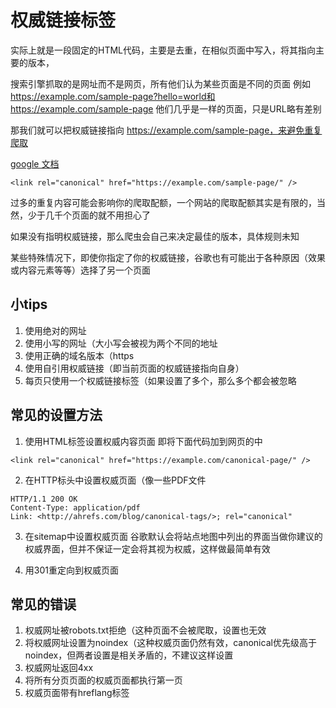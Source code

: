 # 权威链接标签

实际上就是一段固定的HTML代码，主要是去重，在相似页面中写入，将其指向主要的版本，

搜索引擎抓取的是网址而不是网页，所有他们认为某些页面是不同的页面
例如 https://example.com/sample-page?hello=world和https://example.com/sample-page
他们几乎是一样的页面，只是URL略有差别

那我们就可以把权威链接指向 https://example.com/sample-page，来避免重复爬取

[google 文档](https://developers.google.com/search/docs/advanced/crawling/consolidate-duplicate-urls)

```
<link rel="canonical" href="https://example.com/sample-page/" />
```

过多的重复内容可能会影响你的爬取配额，一个网站的爬取配额其实是有限的，当然，少于几千个页面的就不用担心了

如果没有指明权威链接，那么爬虫会自己来决定最佳的版本，具体规则未知

某些特殊情况下，即使你指定了你的权威链接，谷歌也有可能出于各种原因（效果或内容元素等等）选择了另一个页面


## 小tips
1. 使用绝对的网址
2. 使用小写的网址（大小写会被视为两个不同的地址
3. 使用正确的域名版本（https
4. 使用自引用权威链接（即当前页面的权威链接指向自身）
5. 每页只使用一个权威链接标签（如果设置了多个，那么多个都会被忽略


## 常见的设置方法
1. 使用HTML标签设置权威内容页面
即将下面代码加到网页的<head>中
```
<link rel="canonical" href="https://example.com/canonical-page/" />
```

2. 在HTTP标头中设置权威页面（像一些PDF文件
```
HTTP/1.1 200 OK
Content-Type: application/pdf
Link: <http://ahrefs.com/blog/canonical-tags/>; rel="canonical"
```

3. 在sitemap中设置权威页面
谷歌默认会将站点地图中列出的界面当做你建议的权威界面，但并不保证一定会将其视为权威，这样做最简单有效

4. 用301重定向到权威页面


## 常见的错误
1. 权威网址被robots.txt拒绝（这种页面不会被爬取，设置也无效
2. 将权威网址设置为noindex（这种权威页面仍然有效，canonical优先级高于noindex，但两者设置是相关矛盾的，不建议这样设置
3. 权威网址返回4xx
4. 将所有分页页面的权威页面都执行第一页
5. 权威页面带有hreflang标签

